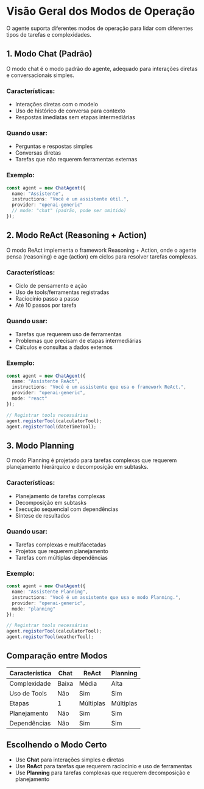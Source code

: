 # Visão Geral dos Modos de Operação

O agente suporta diferentes modos de operação para lidar com diferentes tipos de tarefas e complexidades.

## 1. Modo Chat (Padrão)

O modo chat é o modo padrão do agente, adequado para interações diretas e conversacionais simples.

### Características:
- Interações diretas com o modelo
- Uso de histórico de conversa para contexto
- Respostas imediatas sem etapas intermediárias

### Quando usar:
- Perguntas e respostas simples
- Conversas diretas
- Tarefas que não requerem ferramentas externas

### Exemplo:
```typescript
const agent = new ChatAgent({
  name: "Assistente",
  instructions: "Você é um assistente útil.",
  provider: "openai-generic"
  // mode: "chat" (padrão, pode ser omitido)
});
```

## 2. Modo ReAct (Reasoning + Action)

O modo ReAct implementa o framework Reasoning + Action, onde o agente pensa (reasoning) e age (action) em ciclos para resolver tarefas complexas.

### Características:
- Ciclo de pensamento e ação
- Uso de tools/ferramentas registradas
- Raciocínio passo a passo
- Até 10 passos por tarefa

### Quando usar:
- Tarefas que requerem uso de ferramentas
- Problemas que precisam de etapas intermediárias
- Cálculos e consultas a dados externos

### Exemplo:
```typescript
const agent = new ChatAgent({
  name: "Assistente ReAct",
  instructions: "Você é um assistente que usa o framework ReAct.",
  provider: "openai-generic",
  mode: "react"
});

// Registrar tools necessárias
agent.registerTool(calculatorTool);
agent.registerTool(dateTimeTool);
```

## 3. Modo Planning

O modo Planning é projetado para tarefas complexas que requerem planejamento hierárquico e decomposição em subtasks.

### Características:
- Planejamento de tarefas complexas
- Decomposição em subtasks
- Execução sequencial com dependências
- Síntese de resultados

### Quando usar:
- Tarefas complexas e multifacetadas
- Projetos que requerem planejamento
- Tarefas com múltiplas dependências

### Exemplo:
```typescript
const agent = new ChatAgent({
  name: "Assistente Planning",
  instructions: "Você é um assistente que usa o modo Planning.",
  provider: "openai-generic",
  mode: "planning"
});

// Registrar tools necessárias
agent.registerTool(calculatorTool);
agent.registerTool(weatherTool);
```

## Comparação entre Modos

| Característica | Chat | ReAct | Planning |
|----------------|------|-------|----------|
| Complexidade | Baixa | Média | Alta |
| Uso de Tools | Não | Sim | Sim |
| Etapas | 1 | Múltiplas | Múltiplas |
| Planejamento | Não | Sim | Sim |
| Dependências | Não | Sim | Sim |

## Escolhendo o Modo Certo

- Use **Chat** para interações simples e diretas
- Use **ReAct** para tarefas que requerem raciocínio e uso de ferramentas
- Use **Planning** para tarefas complexas que requerem decomposição e planejamento
